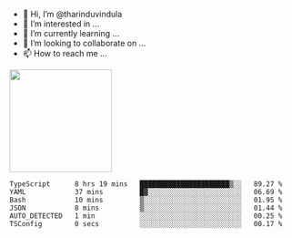 - 👋 Hi, I’m @tharinduvindula
- 👀 I’m interested in ...
- 🌱 I’m currently learning ...
- 💞️ I’m looking to collaborate on ...
- 📫 How to reach me ...

<!---
tharinduvindula/tharinduvindula is a ✨ special ✨ repository because its `README.md` (this file) appears on your GitHub profile.
You can click the Preview link to take a look at your changes.
--->

<img height="180em" src="https://github-readme-stats.vercel.app/api?username=tharinduvindula&show_icons=true&hide_border=false&&count_private=true&include_all_commits=true" />


<!--START_SECTION:waka-->

```text
TypeScript      8 hrs 19 mins   ██████████████████████▒░░   89.27 %
YAML            37 mins         █▓░░░░░░░░░░░░░░░░░░░░░░░   06.69 %
Bash            10 mins         ▒░░░░░░░░░░░░░░░░░░░░░░░░   01.95 %
JSON            8 mins          ▒░░░░░░░░░░░░░░░░░░░░░░░░   01.44 %
AUTO_DETECTED   1 min           ░░░░░░░░░░░░░░░░░░░░░░░░░   00.25 %
TSConfig        0 secs          ░░░░░░░░░░░░░░░░░░░░░░░░░   00.17 %
```

<!--END_SECTION:waka-->
